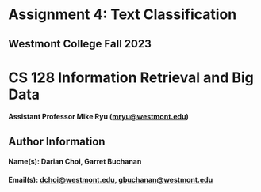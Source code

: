 

# Assignment 4: Text Classification
## Westmont College Fall 2023

# CS 128 Information Retrieval and Big Data

#### Assistant Professor Mike Ryu (mryu@westmont.edu)

## Author Information
#### Name(s): Darian Choi, Garret Buchanan 
#### Email(s): dchoi@westmont.edu, gbuchanan@westmont.edu

